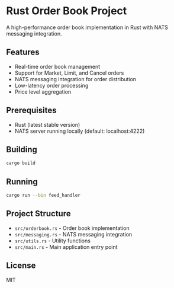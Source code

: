 # Rust Order Book Project

A high-performance order book implementation in Rust with NATS messaging integration.

## Features

- Real-time order book management
- Support for Market, Limit, and Cancel orders
- NATS messaging integration for order distribution
- Low-latency order processing
- Price level aggregation

## Prerequisites

- Rust (latest stable version)
- NATS server running locally (default: localhost:4222)

## Building

```bash
cargo build
```

## Running

```bash
cargo run --bin feed_handler
```

## Project Structure

- `src/orderbook.rs` - Order book implementation
- `src/messaging.rs` - NATS messaging integration
- `src/utils.rs` - Utility functions
- `src/main.rs` - Main application entry point

## License

MIT